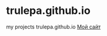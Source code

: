 # trulepa.github.io
my projects
trulepa.github.io
[Мой сайт](http://trulepa.github.io/mishka/index.html)
